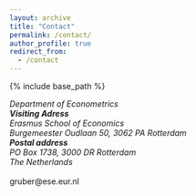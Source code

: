 ```yaml
---
layout: archive
title: "Contact"
permalink: /contact/
author_profile: true
redirect_from:
  - /contact
---
```


{% include base_path %}

<address>
Department of Econometrics<br />
<p style="margin:0;line-height:0;height:0"></p>
<b>Visiting Adress</b><br />
Erasmus School of Economics<br /> 
Burgemeester Oudlaan 50, 3062 PA Rotterdam<br />
<p style="margin:0;line-height:0;height:0"></p>
<b>Postal address</b><br />
PO Box 1738, 3000 DR Rotterdam<br />
The Netherlands
</address>
<br />
gruber@ese.eur.nl

